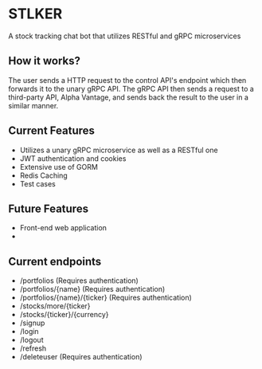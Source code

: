 # STLKER
A stock tracking chat bot that utilizes RESTful and gRPC microservices

## How it works?
The user sends a HTTP request to the control API's endpoint which then forwards it to the unary gRPC API. The gRPC API then sends a request to a third-party API, Alpha Vantage,
and sends back the result to the user in a similar manner. 

## Current Features
* Utilizes a unary gRPC microservice as well as a RESTful one
* JWT authentication and cookies
* Extensive use of GORM
* Redis Caching
* Test cases

## Future Features
* Front-end web application
* 

## Current endpoints
* /portfolios (Requires authentication)
* /portfolios/{name} (Requires authentication)
* /portfolios/{name}/{ticker} (Requires authentication)
* /stocks/more/{ticker}
* /stocks/{ticker}/{currency}
* /signup
* /login
* /logout
* /refresh
* /deleteuser (Requires authentication)
